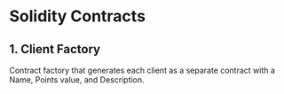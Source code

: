 # Solidity Contracts 

## 1. Client Factory
Contract factory that generates each client as a separate contract with a Name, Points value, and Description.
